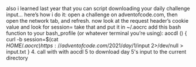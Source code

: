 also i learned last year that you can script downloading your daily challenge input… here’s how i do it:
open a challenge on adventofcode.com, then open the network tab, and refresh. now look at the request header’s cookie value and look for session=<SESSION VALUE>
take that <SESSION VALUE> and put it in ~/.aocrc
add this bash function to your bash_profile (or whatever terminal you’re using):
  aocdl () {
    curl -b session=$(cat ${HOME}/.aocrc) https://adventofcode.com/2021/day/$1/input 2>/dev/null > input.txt
  }
4. call with with aocdl 5 to download day 5's input to the current directory
